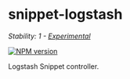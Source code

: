 # snippet-logstash

_Stability: 1 - [Experimental](https://github.com/tristanls/stability-index#stability-1---experimental)_

[![NPM version](https://badge.fury.io/js/snippet-logstash.png)](http://npmjs.org/package/snippet-logstash)

Logstash Snippet controller.
